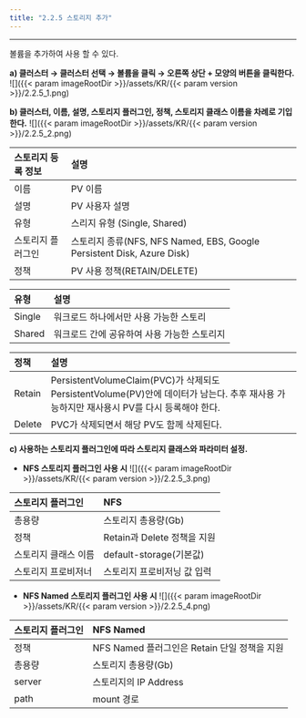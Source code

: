 ```yaml
---
title: "2.2.5 스토리지 추가"
---
```


---
볼륨을 추가하여 사용 할 수 있다.

**a) 클러스터 → 클러스터 선택 → 볼륨을 클릭 → 오른쪽 상단 + 모양의 버튼을 클릭한다.**
![]({{< param imageRootDir >}}/assets/KR/{{< param version >}}/2.2.5_1.png)

**b) 클러스터, 이름, 설명, 스토리지 플러그인, 정책, 스토리지 클래스 이름을 차례로 기입한다.**
![]({{< param imageRootDir >}}/assets/KR/{{< param version >}}/2.2.5_2.png)

| **스토리지 등록 정보** | **설명** |
| :------------- | :----------------------------------------------------------------- |
| 이름             | PV 이름                                                              |
| 설명             | PV 사용자 설명                                                          |
| 유형             | 스리지 유형 (Single, Shared)                                            |
| 스토리지 플러그인 | 스토리지 종류\(NFS, NFS Named, EBS, Google Persistent Disk, Azure Disk\) |
| 정책             | PV 사용 정책\(RETAIN/DELETE\)                                          |

| **유형** | **설명**                   |
| :----- | :----------------------- |
| Single | 워크로드 하나에서만 사용 가능한 스토리    |
| Shared | 워크로드 간에 공유하여 사용 가능한 스토리지 |

| **정책** | **설명** |
| :----- | :------------------------------------------------------------------------------------------------------ |
| Retain | PersistentVolumeClaim\(PVC\)가 삭제되도 PersistentVolume\(PV\)안에 데이터가 남는다. 추후 재사용 가능하지만 재사용시 PV를 다시 등록해야 한다. |
| Delete | PVC가 삭제되면서 해당 PV도 함께 삭제된다. |


**c) 사용하는 스토리지 플러그인에 따라 스토리지 클래스와 파라미터 설정.**

* **NFS 스토리지 플러그인 사용 시**
![]({{< param imageRootDir >}}/assets/KR/{{< param version >}}/2.2.5_3.png)

| 스토리지 플러그인   | **NFS** |
| :---------- | :--------------------- |
| 총용량         | 스토리지 총용량(Gb)           |
| 정책          | Retain과 Delete 정책을 지원  |
| 스토리지 클래스 이름 | default-storage\(기본값\) |
| 스토리지 프로비저너  | 스토리지 프로비저닝 값 입력        |

* **NFS Named 스토리지 플러그인 사용 시**
![]({{< param imageRootDir >}}/assets/KR/{{< param version >}}/2.2.5_4.png)

| 스토리지 플러그인 | **NFS** Named                    |
| :-------- | :------------------------------- |
| 정책        | NFS Named 플러그인은 Retain 단일 정책을 지원 |
| 총용량       | 스토리지 총용량(Gb)                     |
| server    | 스토리지의 IP Address                 |
| path      | mount 경로                         |

